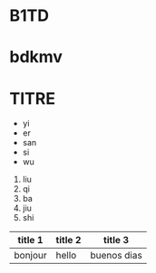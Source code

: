 # B1TD
# bdkmv


# TITRE

* yi
* er
* san
* si
* wu

1. liu
2. qi
3. ba
4. jiu
5. shi

|title 1|title 2|title 3|
|-------|-------|-------|
|bonjour|hello|buenos dias|
